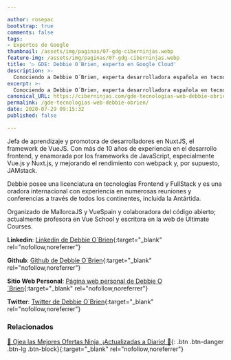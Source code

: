 ```yaml
---

author: rosepac
bootstrap: true
comments: false
tags:
- Expertos de Google
thumbnail: /assets/img/paginas/07-gdg-ciberninjas.webp
feature-img: /assets/img/paginas/07-gdg-ciberninjas.webp
title: '▷ GDE: Debbie O´Brien, experto en Google Cloud'
description: >-
  Conociendo a Debbie O´Brien, experta desarrolladora española en tecnologías web incluida en el programa de Expertos de Desarrolladores de Google 2020.
excerpt: >-
  Conociendo a Debbie O´Brien, experta desarrolladora española en tecnologías web incluida en el programa de Expertos de Desarrolladores de Google 2020.
canonical_URL: https://ciberninjas.com/gde-tecnologias-web-debbie-obrien/
permalink: /gde-tecnologias-web-debbie-obrien/
date: 2020-07-29 09:15:32
published: false

---
```


Jefa de aprendizaje y promotora de desarrolladores en NuxtJS, el framework de VueJS. Con más de 10 años de experiencia en el desarrollo frontend, y enamorada por los frameworks de JavaScript, especialmente Vue.js y Nuxt.js, y mejorando el rendimiento con webpack y, por supuesto, JAMstack.

Debbie posee una licenciatura en tecnologías Frontend y FullStack y es una oradora internacional con experiencia en numerosas reuniones y conferencias a través de todos los continentes, incluida la Antártida.

Organizado de MallorcaJS y VueSpain y colaboradora del código abierto; actualmente profesora en Vue School y escritora en la web de Ultimate Courses.

**Linkedin**: [Linkedin de Debbie O´Brien](https://www.linkedin.com/in/debbie-o-brien-1a199975/){:target="_blank" rel="nofollow,noreferrer"}

**Github**: [Github de Debbie O´Brien](https://www.github.com/debs-obrien){:target="_blank" rel="nofollow,noreferrer"}

**Sitio Web Personal**: [Página web personal de Debbie O´Brien](https://debbie.codes/){:target="_blank" rel="nofollow,noreferrer"}

**Twitter**: [Twitter de Debbie O´Brien](https://www.twitter.com/debs_obrien){:target="_blank" rel="nofollow,noreferrer"}
<!-- https://developers.google.com/community/experts/directory/profile/profile-carlos_sanchez -->

### **Relacionados** <!-- omit in toc -->

[🎁 Ojea las Mejores Ofertas Ninja, ¡Actualizadas a Diario! 🛒](https://www.amazon.es/shop/cibercursos){: .btn .btn-danger .btn-lg .btn-block}{:target="_blank" rel="nofollow,noreferrer"}